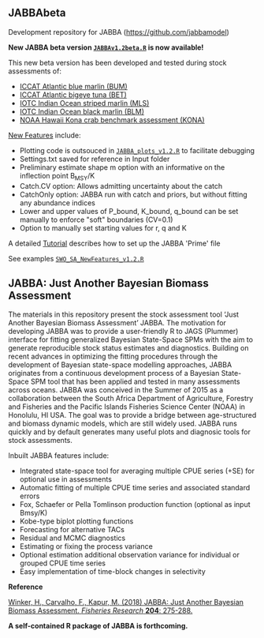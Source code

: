 ## JABBAbeta
Development repository for JABBA (https://github.com/jabbamodel)

<B> New JABBA beta version [`JABBAv1.2beta.R`](https://github.com/Henning-Winker/JABBAbeta/blob/master/SWO_SA_prime_v1.2.R) is now available!</b>


This new beta version has been developed and tested during stock assessments of:
+ [ICCAT Atlantic blue marlin (BUM)](https://www.iccat.int/Documents/Meetings/Docs/2018/REPORTS/2018_BUM_SA_ENG.pdf)
+ [ICCAT Atlantic bigeye tuna (BET)](https://www.iccat.int/Documents/Meetings/Docs/2018/REPORTS/2018_BET_SA_ENG.pdf)
+ [IOTC Indian Ocean striped marlin (MLS)](http://www.iotc.org/documents/WPB/16/16-MLS_JABBA)
+ [IOTC Indian Ocean black marlin (BLM)](http://www.iotc.org/documents/WPB/16/15-BLM_JABBA)
+ [NOAA Hawaii Kona crab benchmark assessment (KONA)](https://www.fisheries.noaa.gov/pacific-islands/population-assessments/western-pacific-stock-assessment-review#2018-kona-crab-in-the-main-hawaiian-islands)

[New Features](https://github.com/Henning-Winker/JABBAbeta/tree/master/V1.2_NewFeatures) include:
+ Plotting code is outsouced in [`JABBA_plots_v1.2.R`](https://github.com/Henning-Winker/JABBAbeta/blob/master/JABBA_plots_v1.2beta.R) to facilitate debugging
+ Settings.txt saved for reference in Input folder
+ Preliminary estimate shape m option with an informative on the inflection point B<sub>MSY</sub>/K 
+ Catch.CV option: Allows admitting uncertainty about the catch
+ CatchOnly option: JABBA run with catch and priors, but without fitting any abundance indices
+ Lower and upper values of P_bound, K_bound, q_bound can be set manually to enforce "soft" boundaries (CV=0.1)     
+ Option to manually set starting values for r, q and K

A detailed [Tutorial](https://github.com/Henning-Winker/JABBAbeta/blob/master/Tutorial_Vignette.md) describes how to set up the JABBA 'Prime' file 

See examples [`SWO_SA_NewFeatures_v1.2.R`](https://github.com/Henning-Winker/JABBAbeta/blob/master/V1.2_NewFeatures/SWO_SA_NewFeatures_v1.2.R)


## JABBA: Just Another Bayesian Biomass Assessment
The materials in this repository present the stock assessment tool ‘Just Another Bayesian Biomass Assessment’ JABBA. The motivation for developing JABBA was to provide a user-friendly R to JAGS (Plummer) interface for fitting generalized Bayesian State-Space SPMs with the aim to generate reproducible stock status estimates and diagnostics. Building on recent advances in optimizing the fitting procedures through the development of Bayesian state-space modelling approaches, JABBA originates from a continuous development process of a Bayesian State-Space SPM tool that has been applied and tested in many assessments across oceans. JABBA was conceived in the Summer of 2015 as a collaboration between the South Africa Department of Agriculture, Forestry and Fisheries and the Pacific Islands Fisheries Science Center (NOAA) in Honolulu, HI USA. The goal was to provide a bridge between age-structured and biomass dynamic models, which are still widely used. JABBA runs quickly and by default generates many useful plots and diagnosic tools for stock assessments.

Inbuilt JABBA features include:

+ Integrated state-space tool for averaging multiple CPUE series (+SE) for optional use in assessments
+ Automatic fitting of multiple CPUE time series and associated standard errors
+ Fox, Schaefer or Pella Tomlinson production function (optional as input Bmsy/K)
+ Kobe-type biplot plotting functions 
+ Forecasting for alternative TACs 
+ Residual and MCMC diagnostics 
+ Estimating or fixing the process variance
+ Optional estimation additional observation variance for individual or grouped CPUE time series
+ Easy implementation of time-block changes in selectivity

**Reference**

[Winker, H., Carvalho, F., Kapur, M. (2018) <U>JABBA: Just Another Bayesian Biomass Assessment.</U> *Fisheries Research* **204**: 275-288.](https://www.sciencedirect.com/science/article/pii/S0165783618300845)   

<B>A self-contained R package of JABBA is forthcoming.</b>
